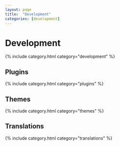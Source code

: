 ```yaml
---
layout: page
title:  "Development"
categories: [development]
---
```


# Development

{% include category.html category="development" %}

## Plugins

{% include category.html category="plugins" %}

## Themes

{% include category.html category="themes" %}

## Translations

{% include category.html category="translations" %}
